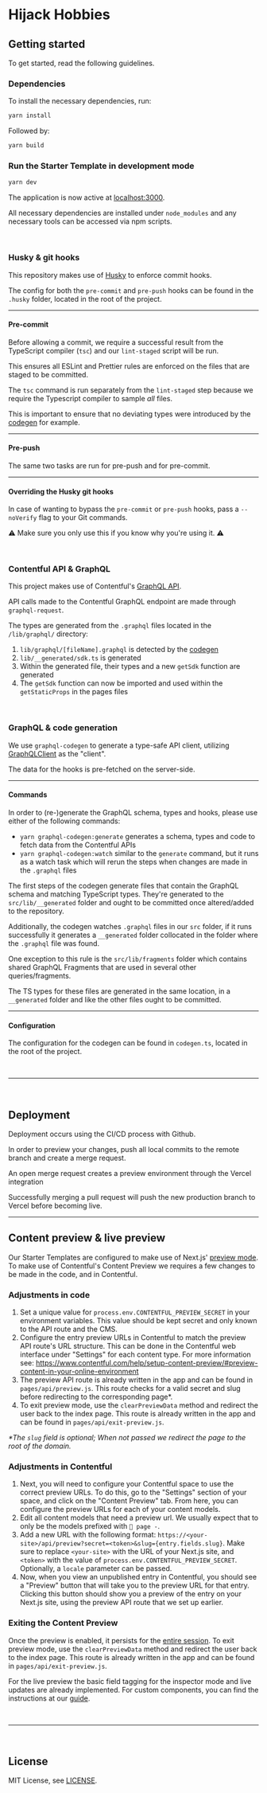 # Hijack Hobbies

## Getting started

To get started, read the following guidelines.

### Dependencies

To install the necessary dependencies, run:

```zsh
yarn install
```

Followed by:

```zsh
yarn build
```

### Run the Starter Template in development mode

```zsh
yarn dev
```

The application is now active at [localhost:3000](http://localhost:3000 'Hijack Hobbies - RC Store').

All necessary dependencies are installed under `node_modules` and any necessary tools can be accessed via npm scripts.

$~$

### Husky & git hooks

This repository makes use of [Husky](https://github.com/typicode/husky) to enforce commit hooks.

The config for both the `pre-commit` and `pre-push` hooks can be found in the `.husky` folder, located in the root of the project.

---

#### Pre-commit

Before allowing a commit, we require a successful result from the TypeScript compiler (`tsc`) and our `lint-staged` script will be run.

This ensures all ESLint and Prettier rules are enforced on the files that are staged to be committed.

The `tsc` command is run separately from the `lint-staged` step because we require the Typescript compiler to sample _all_ files.

This is important to ensure that no deviating types were introduced by the [codegen](./README.md#graphql--code-generation) for example.

---

#### Pre-push

The same two tasks are run for pre-push and for pre-commit.

---

#### Overriding the Husky git hooks

In case of wanting to bypass the `pre-commit` or `pre-push` hooks, pass a `--noVerify` flag to your Git commands.

⚠️ Make sure you only use this if you know why you're using it. ⚠️

$~$

### Contentful API & GraphQL

This project makes use of Contentful's [GraphQL API](https://www.contentful.com/developers/docs/references/graphql/).

API calls made to the Contentful GraphQL endpoint are made through `graphql-request`.

The types are generated from the `.graphql` files located in the `/lib/graphql/` directory:

1. `lib/graphql/[fileName].graphql` is detected by the [codegen](./README.md#graphql--code-generation)
2. `lib/__generated/sdk.ts` is generated
3. Within the generated file, their types and a new `getSdk` function are generated
4. The `getSdk` function can now be imported and used within the `getStaticProps` in the pages files

$~$

### GraphQL & code generation

We use `graphql-codegen` to generate a type-safe API client, utilizing [GraphQLClient](https://the-guild.dev/graphql/codegen/plugins/typescript/typescript-graphql-request) as the "client".

The data for the hooks is pre-fetched on the server-side.

---

#### Commands

In order to (re-)generate the GraphQL schema, types and hooks, please use either of the following commands:

- `yarn graphql-codegen:generate` generates a schema, types and code to fetch data from the Contentful APIs
- `yarn graphql-codegen:watch` similar to the `generate` command, but it runs as a watch task which will rerun the steps when changes are made in the `.graphql` files

The first steps of the codegen generate files that contain the GraphQL schema and matching TypeScript types.
They're generated to the `src/lib/__generated` folder and ought to be committed once altered/added to the repository.

Additionally, the codegen watches `.graphql` files in our `src` folder, if it runs successfully it generates a `__generated` folder collocated in the folder where the `.graphql` file was found.

One exception to this rule is the `src/lib/fragments` folder which contains shared GraphQL Fragments that are used in several other queries/fragments.

The TS types for these files are generated in the same location, in a `__generated` folder and like the other files ought to be committed.

---

#### Configuration

The configuration for the codegen can be found in `codegen.ts`, located in the root of the project.

$~$

---

$~$

## Deployment

Deployment occurs using the CI/CD process with Github.

In order to preview your changes, push all local commits to the remote branch and create a merge request.

An open merge request creates a preview environment through the Vercel integration

Successfully merging a pull request will push the new production branch to Vercel before becoming live.

---

## Content preview & live preview

Our Starter Templates are configured to make use of Next.js' [preview mode](https://nextjs.org/docs/advanced-features/preview-mode). To make use of Contentful's Content Preview we requires a few changes to be made in the code, and in Contentful.

### Adjustments in code

1. Set a unique value for `process.env.CONTENTFUL_PREVIEW_SECRET` in your environment variables. This value should be kept secret and only known to the API route and the CMS.
2. Configure the entry preview URLs in Contentful to match the preview API route's URL structure. This can be done in the Contentful web interface under "Settings" for each content type. For more information see: https://www.contentful.com/help/setup-content-preview/#preview-content-in-your-online-environment
3. The preview API route is already written in the app and can be found in `pages/api/preview.js`. This route checks for a valid secret and slug before redirecting to the corresponding page\*.
4. To exit preview mode, use the `clearPreviewData` method and redirect the user back to the index page. This route is already written in the app and can be found in `pages/api/exit-preview.js`.

_\*The `slug` field is optional; When not passed we redirect the page to the root of the domain._

### Adjustments in Contentful

1. Next, you will need to configure your Contentful space to use the correct preview URLs. To do this, go to the "Settings" section of your space, and click on the "Content Preview" tab. From here, you can configure the preview URLs for each of your content models.
2. Edit all content models that need a preview url. We usually expect that to only be the models prefixed with `📄 page -`.
3. Add a new URL with the following format: `https://<your-site>/api/preview?secret=<token>&slug={entry.fields.slug}`. Make sure to replace `<your-site>` with the URL of your Next.js site, and `<token>` with the value of `process.env.CONTENTFUL_PREVIEW_SECRET`. Optionally, a `locale` parameter can be passed.
4. Now, when you view an unpublished entry in Contentful, you should see a "Preview" button that will take you to the preview URL for that entry. Clicking this button should show you a preview of the entry on your Next.js site, using the preview API route that we set up earlier.

### Exiting the Content Preview

Once the preview is enabled, it persists for the [entire session](https://nextjs.org/docs/advanced-features/preview-mode#clear-the-preview-mode-cookies). To exit preview mode, use the `clearPreviewData` method and redirect the user back to the index page. This route is already written in the app and can be found in `pages/api/exit-preview.js`.

For the live preview the basic field tagging for the inspector mode and live updates are already implemented.
For custom components, you can find the instructions at our [guide](https://www.contentful.com/developers/docs/tutorials/general/live-preview/).

$~$

---

$~$

## License

MIT License, see [LICENSE](./LICENSE).

$~$

<!-- FOOTNOTES -->

[^1]: [Next.js docs](https://nextjs.org/docs/basic-features/data-fetching/get-static-props)
[^2]: [GraphQL docs](https://graphql.org/learn/)
[^3]: [graphql-codegen](https://www.the-guild.dev/graphql/codegen)
[^4]: [TypeScript](https://www.typescriptlang.org/)
[^note]: [React docs](https://reactjs.org/docs/getting-started.html)
